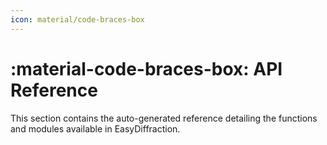 ```yaml
---
icon: material/code-braces-box
---
```


# :material-code-braces-box: API Reference

This section contains the auto-generated reference detailing the functions and
modules available in EasyDiffraction.
